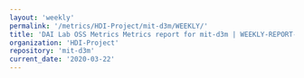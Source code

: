 ```yaml
---
layout: 'weekly'
permalink: '/metrics/HDI-Project/mit-d3m/WEEKLY/'
title: 'DAI Lab OSS Metrics Metrics report for mit-d3m | WEEKLY-REPORT-2020-03-22'
organization: 'HDI-Project'
repository: 'mit-d3m'
current_date: '2020-03-22'
---
```

